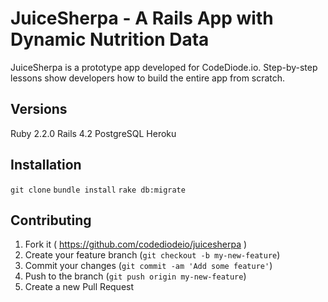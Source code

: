 # JuiceSherpa - A Rails App with Dynamic Nutrition Data

JuiceSherpa is a prototype app developed for CodeDiode.io. Step-by-step lessons show developers how to build the entire app from scratch.

## Versions

Ruby 2.2.0
Rails 4.2
PostgreSQL
Heroku


## Installation

`git clone`
`bundle install`
`rake db:migrate`


## Contributing

1. Fork it ( https://github.com/codediodeio/juicesherpa )
2. Create your feature branch (`git checkout -b my-new-feature`)
3. Commit your changes (`git commit -am 'Add some feature'`)
4. Push to the branch (`git push origin my-new-feature`)
5. Create a new Pull Request

